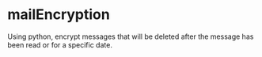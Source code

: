 # mailEncryption
Using python, encrypt messages that will be deleted after the message has been read or for a specific date.
